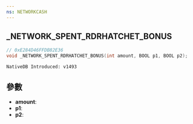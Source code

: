 ```yaml
---
ns: NETWORKCASH
---
```

## _NETWORK_SPENT_RDRHATCHET_BONUS

```c
// 0xE284D46FFDB82E36
void _NETWORK_SPENT_RDRHATCHET_BONUS(int amount, BOOL p1, BOOL p2);
```

```
NativeDB Introduced: v1493
```

## 參數
* **amount**:
* **p1**:
* **p2**:

